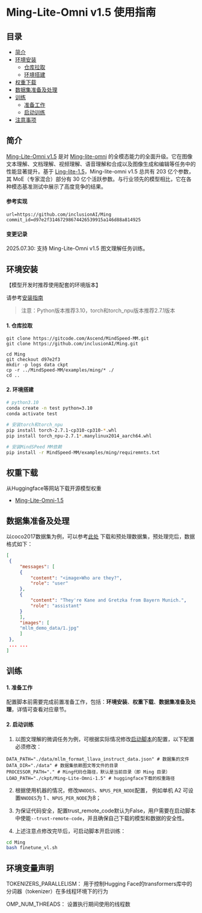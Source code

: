 # Ming-Lite-Omni v1.5 使用指南

<p align="left">
</p>

## 目录

- [简介](#jump0)
- [环境安装](#jump1)
  - [仓库拉取](#jump1.1)
  - [环境搭建](#jump1.2)
- [权重下载](#jump2)
- [数据集准备及处理](#jump3)
- [训练](#jump4)
  - [准备工作](#jump4.1)
  - [启动训练](#jump4.2)
- [注意事项](#jump6)

<a id="jump0"></a>

## 简介

[Ming-Lite-Omni v1.5](https://github.com/inclusionAI/Ming) 是对 [Ming-lite-omni](https://github.com/inclusionAI/Ming/tree/v1.0) 的全模态能力的全面升级。它在图像文本理解、文档理解、视频理解、语音理解和合成以及图像生成和编辑等任务中的性能显著提升。基于 [Ling-lite-1.5](https://github.com/inclusionAI/Ling)，Ming-lite-omni v1.5 总共有 203 亿个参数，其 MoE（专家混合）部分有 30 亿个活跃参数。与行业领先的模型相比，它在各种模态基准测试中展示了高度竞争的结果。

#### 参考实现

```shell
url=https://github.com/inclusionAI/Ming
commit_id=d97e2f31467298674426539915a146d88a814925
```

#### 变更记录

2025.07.30: 支持 Ming-Lite-Omni v1.5 图文理解任务训练。

<a id="jump1"></a>

## 环境安装

【模型开发时推荐使用配套的环境版本】

请参考[安装指南](../../docs/user-guide/installation.md)

> 注意：Python版本推荐3.10，torch和torch_npu版本推荐2.7.1版本

<a id="jump1.1"></a>

#### 1. 仓库拉取

```shell
git clone https://gitcode.com/Ascend/MindSpeed-MM.git
git clone https://github.com/inclusionAI/Ming.git

cd Ming
git checkout d97e2f3
mkdir -p logs data ckpt
cp -r ../MindSpeed-MM/examples/ming/* ./
cd ..
```

<a id="jump1.2"></a>

#### 2. 环境搭建

```bash
# python3.10
conda create -n test python=3.10
conda activate test

# 安装torch和torch_npu
pip install torch-2.7.1-cp310-cp310-*.whl
pip install torch_npu-2.7.1*.manylinux2014_aarch64.whl

# 安装MindSPeed MM依赖
pip install -r MindSpeed-MM/examples/ming/requiremnts.txt

```

<a id="jump2"></a>

## 权重下载

从Huggingface等网站下载开源模型权重

- [Ming-Lite-Omni-1.5](https://huggingface.co/inclusionAI/Ming-Lite-Omni-1.5)

<a id="jump3"></a>

## 数据集准备及处理

以coco2017数据集为例，可以参考[此处](https://gitcode.com/Ascend/MindSpeed-MM/tree/master/examples/qwen2.5vl#数据集准备及处理) 下载和预处理数据集，预处理完后，数据格式如下：

   ```json
   [
    {
        "messages": [
        {
            "content": "<image>Who are they?",
            "role": "user"
        },
        {
            "content": "They're Kane and Gretzka from Bayern Munich.",
            "role": "assistant"
        }
        ],
        "images": [
        "mllm_demo_data/1.jpg"
        ]
    },
    ... ...
   ]
   ```

<a id="jump4"></a>

## 训练

<a id="jump4.1"></a>

#### 1. 准备工作

配置脚本前需要完成前置准备工作，包括：**环境安装**、**权重下载**、**数据集准备及处理**，详情可查看对应章节。

<a id="jump4.2"></a>

#### 2. 启动训练

1. 以图文理解的微调任务为例，可根据实际情况修改[启动脚本](../../examples/ming/finetune_vl.sh)的配置，以下配置必须修改：

``` shell
DATA_PATH="./data/mllm_format_llava_instruct_data.json" # 数据集的文件
DATA_DIR="./data" # 数据集依赖图文等文件的目录
PROCESSOR_PATH="." # Ming代码仓路径，默认是当前目录（即 Ming 目录）
LOAD_PATH="./ckpt/Ming-Lite-Omni-1.5" # huggingface下载的权重路径
```

2. 根据使用机器的情况，修改`NNODES`、`NPUS_PER_NODE`配置， 例如单机 A2 可设置`NNODES`为 1 、`NPUS_PER_NODE`为8；

3. 为保证代码安全，配置trust_remote_code默认为False，用户需要在启动脚本中使能`--trust-remote-code`，并且确保自己下载的模型和数据的安全性。

4. 上述注意点修改完毕后，可启动脚本开启训练：

```bash
cd Ming
bash finetune_vl.sh
```

<a id="jump6"></a>

## 环境变量声明

TOKENIZERS_PARALLELISM： 用于控制Hugging Face的transformers库中的分词器（tokenizer）在多线程环境下的行为

OMP_NUM_THREADS： 设置执行期间使用的线程数
